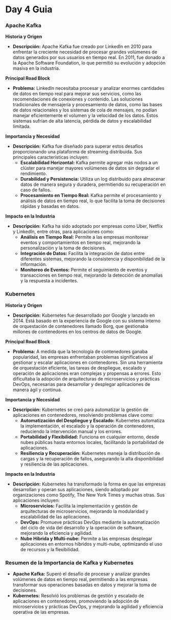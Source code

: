 # Day 4 Guia

### Apache Kafka
**Historia y Origen**
- **Descripción:** Apache Kafka fue creado por LinkedIn en 2010 para enfrentar la creciente necesidad de procesar grandes volúmenes de datos generados por sus usuarios en tiempo real. En 2011, fue donado a la Apache Software Foundation, lo que permitió su evolución y adopción masiva en la industria.

**Principal Road Block**
- **Problema:** LinkedIn necesitaba procesar y analizar enormes cantidades de datos en tiempo real para mejorar sus servicios, como las recomendaciones de conexiones y contenido. Las soluciones tradicionales de mensajería y procesamiento de datos, como las bases de datos relacionales y los sistemas de cola de mensajes, no podían manejar eficientemente el volumen y la velocidad de los datos. Estos sistemas sufrían de alta latencia, pérdida de datos y escalabilidad limitada.

**Importancia y Necesidad**
- **Descripción:** Kafka fue diseñado para superar estos desafíos proporcionando una plataforma de streaming distribuida. Sus principales características incluyen:
    - **Escalabilidad Horizontal:** Kafka permite agregar más nodos a un clúster para manejar mayores volúmenes de datos sin degradar el rendimiento.
    - **Durabilidad y Persistencia:** Utiliza un log distribuido para almacenar datos de manera segura y duradera, permitiendo su recuperación en caso de fallos.
    - **Procesamiento en Tiempo Real:** Kafka permite el procesamiento y análisis de datos en tiempo real, lo que facilita la toma de decisiones rápidas y basadas en datos.

**Impacto en la Industria**
- **Descripción:** Kafka ha sido adoptado por empresas como Uber, Netflix y LinkedIn, entre otras, para aplicaciones como:
    - **Análisis en Tiempo Real:** Permite a las empresas monitorear eventos y comportamientos en tiempo real, mejorando la personalización y la toma de decisiones.
    - **Integración de Datos:** Facilita la integración de datos entre diferentes sistemas, mejorando la consistencia y disponibilidad de la información.
    - **Monitoreo de Eventos:** Permite el seguimiento de eventos y transacciones en tiempo real, mejorando la detección de anomalías y la respuesta a incidentes.

### Kubernetes
**Historia y Origen**
- **Descripción:** Kubernetes fue desarrollado por Google y lanzado en 2014. Está basado en la experiencia de Google con su sistema interno de orquestación de contenedores llamado Borg, que gestionaba millones de contenedores en los centros de datos de Google.

**Principal Road Block**
- **Problema:** A medida que la tecnología de contenedores ganaba popularidad, las empresas enfrentaban problemas significativos al gestionar y escalar aplicaciones en contenedores. Sin una herramienta de orquestación eficiente, las tareas de despliegue, escalado y operación de aplicaciones eran complejas y propensas a errores. Esto dificultaba la adopción de arquitecturas de microservicios y prácticas DevOps, necesarias para desarrollar y desplegar aplicaciones de manera ágil y continua.

**Importancia y Necesidad**
- **Descripción:** Kubernetes se creó para automatizar la gestión de aplicaciones en contenedores, resolviendo problemas clave como:
    - **Automatización del Despliegue y Escalado:** Kubernetes automatiza la implementación, el escalado y la operación de contenedores, reduciendo la intervención manual y los errores.
    - **Portabilidad y Flexibilidad:** Funciona en cualquier entorno, desde nubes públicas hasta entornos locales, facilitando la portabilidad de aplicaciones.
    - **Resiliencia y Recuperación:** Kubernetes maneja la distribución de cargas y la recuperación de fallos, asegurando la alta disponibilidad y resiliencia de las aplicaciones.

**Impacto en la Industria**
- **Descripción:** Kubernetes ha transformado la forma en que las empresas desarrollan y operan sus aplicaciones, siendo adoptado por organizaciones como Spotify, The New York Times y muchas otras. Sus aplicaciones incluyen:
    - **Microservicios:** Facilita la implementación y gestión de arquitecturas de microservicios, mejorando la modularidad y escalabilidad de las aplicaciones.
    - **DevOps:** Promueve prácticas DevOps mediante la automatización del ciclo de vida del desarrollo y la operación de software, mejorando la eficiencia y agilidad.
    - **Nube Híbrida y Multi-nube:** Permite a las empresas desplegar aplicaciones en entornos híbridos y multi-nube, optimizando el uso de recursos y la flexibilidad.

### Resumen de la Importancia de Kafka y Kubernetes
- **Apache Kafka:** Superó el desafío de procesar y analizar grandes volúmenes de datos en tiempo real, permitiendo a las empresas transformar sus operaciones basadas en datos y mejorar la toma de decisiones.
- **Kubernetes:** Resolvió los problemas de gestión y escalado de aplicaciones en contenedores, promoviendo la adopción de microservicios y prácticas DevOps, y mejorando la agilidad y eficiencia operativa de las empresas.